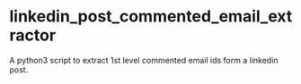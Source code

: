 # linkedin_post_commented_email_extractor
A python3 script to extract 1st level commented email ids form a linkedin post.
